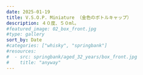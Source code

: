 ```yaml
---
date: 2025-01-19
title: V.S.O.P. Miniature （金色のボトルキャップ）
description: ４０度、５０ml。
#featured_image: 02_box_front.jpg
#type: gallery
sort_by: Date
#categories: ["whisky", "springbank"]
#resources:
#  - src: springbank/aged_32_years/box_front.jpg
#    title: "anyway"
---
```

